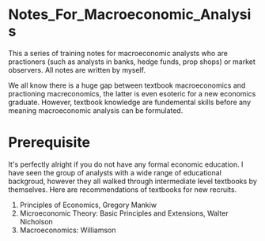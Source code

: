 # Notes_For_Macroeconomic_Analysis
This a series of training notes for macroeconomic analysts who are practioners (such as analysts in banks, hedge funds, prop shops) or market observers. All notes are written by myself.

We all know there is a huge gap between textbook macroeconomics and practioning macreconomics, the latter is even esoteric for a new economics graduate. However, textbook knowledge are fundemental skills before any meaning macroeconomic analysis can be formulated. 

# Prerequisite
It's perfectly alright if you do not have any formal economic education. I have seen the group of analysts with a wide range of educational backgroud, however they all walked through intermediate level textbooks by themselves. Here are recommendations of textbooks for new recruits. 
1. Principles of Economics, Gregory Mankiw
2. Microeconomic Theory: Basic Principles and Extensions, Walter Nicholson
3. Macroeconomics: Williamson

